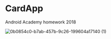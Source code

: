 # CardApp
Android Academy homework
2018

![0b0854c0-b7ab-457b-9c26-199604a17140 (1)](https://user-images.githubusercontent.com/17685189/147371475-66dc093f-1b69-4f7f-bcd1-13e9bacee992.gif)
